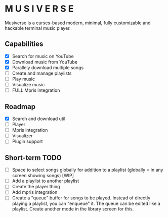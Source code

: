 # M U S I V E R S E

Musiverse is a curses-based modern, minimal, fully customizable and hackable terminal music player.

## Capabilities

- [x] Search for music on YouTube
- [x] Download music from YouTube
- [x] Parallely download multiple songs
- [ ] Create and manage playlists
- [ ] Play music
- [ ] Visualize music
- [ ] FULL Mpris integration

## Roadmap

- [x] Search and download util
- [ ] Player
- [ ] Mpris integration
- [ ] Visualizer
- [ ] Plugin support

## Short-term TODO

- [ ] Space to select songs globally for addition to a playlist (globally = in any screen showing songs) [WIP]
- [ ] Add a playlist to another playlist
- [ ] Create the player thing
- [ ] Add mpris integration
- [ ] Create a "queue" buffer for songs to be played. Instead of directly playing a playlist, you can "enqueue" it. The queue can be edited like a playlist. Create another mode in the library screen for this.
